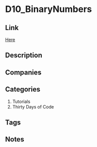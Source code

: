 # D10_BinaryNumbers

## Link

[Here](https://www.hackerrank.com/challenges/30-binary-numbers)

## Description

## Companies

## Categories

1. Tutorials
1. Thirty Days of Code

## Tags

## Notes